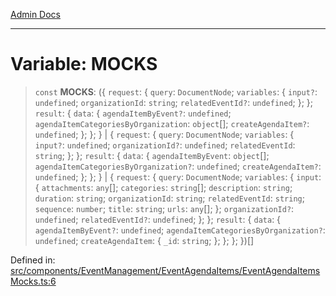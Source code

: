 [Admin Docs](/)

---

# Variable: MOCKS

> `const` **MOCKS**: (\{ `request`: \{ `query`: `DocumentNode`; `variables`: \{ `input?`: `undefined`; `organizationId`: `string`; `relatedEventId?`: `undefined`; \}; \}; `result`: \{ `data`: \{ `agendaItemByEvent?`: `undefined`; `agendaItemCategoriesByOrganization`: `object`[]; `createAgendaItem?`: `undefined`; \}; \}; \} \| \{ `request`: \{ `query`: `DocumentNode`; `variables`: \{ `input?`: `undefined`; `organizationId?`: `undefined`; `relatedEventId`: `string`; \}; \}; `result`: \{ `data`: \{ `agendaItemByEvent`: `object`[]; `agendaItemCategoriesByOrganization?`: `undefined`; `createAgendaItem?`: `undefined`; \}; \}; \} \| \{ `request`: \{ `query`: `DocumentNode`; `variables`: \{ `input`: \{ `attachments`: `any`[]; `categories`: `string`[]; `description`: `string`; `duration`: `string`; `organizationId`: `string`; `relatedEventId`: `string`; `sequence`: `number`; `title`: `string`; `urls`: `any`[]; \}; `organizationId?`: `undefined`; `relatedEventId?`: `undefined`; \}; \}; `result`: \{ `data`: \{ `agendaItemByEvent?`: `undefined`; `agendaItemCategoriesByOrganization?`: `undefined`; `createAgendaItem`: \{ `_id`: `string`; \}; \}; \}; \})[]

Defined in: [src/components/EventManagement/EventAgendaItems/EventAgendaItemsMocks.ts:6](https://github.com/PalisadoesFoundation/talawa-admin/blob/main/src/components/EventManagement/EventAgendaItems/EventAgendaItemsMocks.ts#L6)
